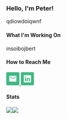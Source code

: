 <h3>Hello, I'm Peter!</h3>
<p>qdiowdoiqwnf</p>

<h4>What I'm Working On</h4>
<p>insoibojbert</p>

<h4>How to Reach Me</h4>

<div>
	<a href="mailto:petermnhull@gmail.com?subject=GitHub%20Contact"/>
		<img src="email.png" width="35" height="35" />
	</a>
	<a href="https://www.linkedin.com/in/petermnhull/">
		<img src="linkedin.png" width="35" height="35" />
	<a/>
</div>

<!-- Stats -->
<!-- Credit to https://github.com/anuraghazra/github-readme-stats -->
<div>
	<h4>Stats</h4>
    <img align="left" src="https://github-readme-stats.vercel.app/api?username=petermnhull&count_private=true&show_icons=true&theme=default" />
    <img align="left" src="https://github-readme-stats.vercel.app/api/top-langs/?username=petermnhull&langs_count=5&theme=default" />
</div>

